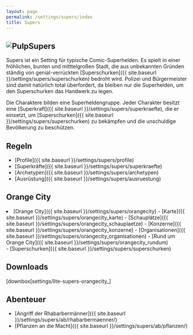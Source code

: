 ```yaml
---
layout: page
permalink: /settings/supers/index
title: Supers
---
```


<article>
<h1 class="titelimg"><img alt="Pulp" src="{{ site.baseurl }}/assets/images/icons/supers.png"/>Supers</h1>
<section>
Supers ist ein Setting für typische Comic-Superhelden. Es spielt in einer fröhlichen, bunten und mitttelgroßen Stadt, die aus unbekannten Gründen ständig von genial-verrückten [Superschurken]({{ site.baseurl }}/settings/supers/superschurken) bedroht wird. Polizei und Bürgermeister sind damit natürlich total überfordert, da bleiben nur die Superhelden, um den Superschurken das Handwerk zu legen.

Die Charaktere bilden eine Superheldengruppe. Jeder Charakter besitzt eine [Superkraft]({{ site.baseurl }}/settings/supers/superkraefte), die er einsetzt, um [Superschurken]({{ site.baseurl }}/settings/supers/superschurken) zu bekämpfen und die unschuldige Bevölkerung zu beschützen.

## Regeln

- [Profile]({{ site.baseurl }}/settings/supers/profile)
- [Superkräfte]({{ site.baseurl }}/settings/supers/superkraefte)
- [Archetypen]({{ site.baseurl }}/settings/supers/archetypen)
- [Ausrüstung]({{ site.baseurl }}/settings/supers/ausruestung)

## Orange City

<li>[Orange City]({{ site.baseurl }}/settings/supers/orangecity)
- [Karte]({{ site.baseurl }}/settings/supers/orangecity_karte)
- [Schauplätze]({{ site.baseurl }}/settings/supers/orangecity_schauplaetze)
- [Konzerne]({{ site.baseurl }}/settings/supers/orangecity_konzerne)
- [Organisationen]({{ site.baseurl }}/settings/supers/orangecity_organisationen)
- [Rund um Orange City]({{ site.baseurl }}/settings/supers/orangecity_rundum)

</li>
- [Superschurken]({{ site.baseurl }}/settings/supers/superschurken)

## Downloads

[downbox[settings/lite-supers-orangecity_]
## Abenteuer

- [Angriff der Rhabarbermänner]({{ site.baseurl }}/settings/supers/ab/rhabarbermaenner/)
- [Pflanzen an die Macht]({{ site.baseurl }}/settings/supers/ab/pflanzen/)

</section>
</article>
